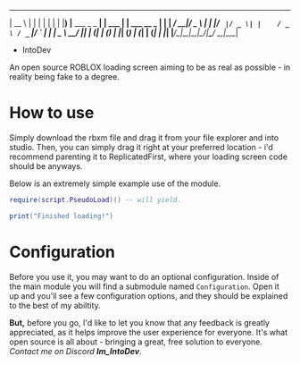   _____                    _       _                     _ 
 |  __ \                  | |     | |                   | |
 | |__) |__  ___ _   _  __| | ___ | |     ___   __ _  __| |
 |  ___/ __|/ _ \ | | |/ _` |/ _ \| |    / _ \ / _` |/ _` |
 | |   \__ \  __/ |_| | (_| | (_) | |___| (_) | (_| | (_| |
 |_|   |___/\___|\__,_|\__,_|\___/|______\___/ \__,_|\__,_|
 - IntoDev

An open source ROBLOX loading screen aiming to be as real as possible - in reality being fake to a degree.

# How to use
Simply download the rbxm file and drag it from your file explorer and into studio.
Then, you can simply drag it right at your preferred location - i'd recommend parenting it to ReplicatedFirst, where your loading screen code should be anyways.

Below is an extremely simple example use of the module.
```lua
require(script.PseudoLoad)() -- will yield.

print("Finished loading!")
```

# Configuration
Before you use it, you may want to do an optional configuration.
Inside of the main module you will find a submodule named `Configuration`.
Open it up and you'll see a few configuration options, and they should be explained to the best of my abiltity.



**But,**
before you go, I'd like to let you know that any feedback is greatly appreciated,
as it helps improve the user experience for everyone. It's what open source is all about - bringing a great, free solution to everyone.
*Contact me on Discord* ***Im_IntoDev***.
